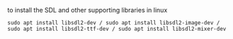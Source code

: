 to install the SDL and other supporting libraries in linux
```
sudo apt install libsdl2-dev / sudo apt install libsdl2-image-dev / sudo apt install libsdl2-ttf-dev / sudo apt install libsdl2-mixer-dev
```

